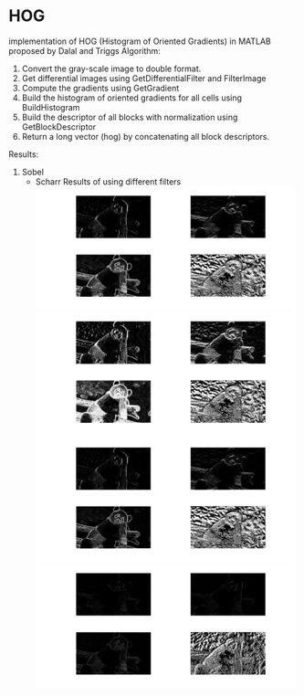 # HOG
implementation of HOG (Histogram of Oriented Gradients) in MATLAB proposed by Dalal and Triggs
Algorithm:
  1. Convert the gray-scale image to double format.
  2. Get differential images using GetDifferentialFilter and FilterImage
  3. Compute the gradients using GetGradient
  4. Build the histogram of oriented gradients for all cells using BuildHistogram
  5. Build the descriptor of all blocks with normalization using GetBlockDescriptor
  6. Return a long vector (hog) by concatenating all block descriptors.

Results:
  1. Sobel
     - Scharr
Results of using different filters
![Sobel](visualization/sobel.jpg)
![Scharr](visualization/scharr.jpg)
![Prewitt](visualization/prewitt.jpg)
![Roberts](visualization/roberts.jpg)

